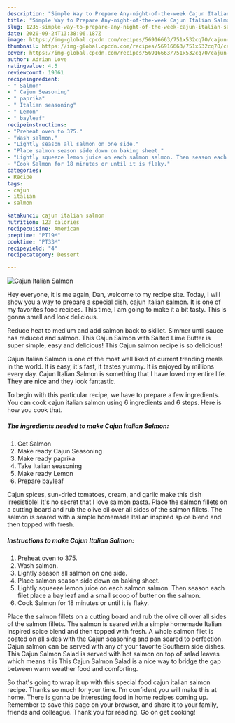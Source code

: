 ```yaml
---
description: "Simple Way to Prepare Any-night-of-the-week Cajun Italian Salmon"
title: "Simple Way to Prepare Any-night-of-the-week Cajun Italian Salmon"
slug: 1235-simple-way-to-prepare-any-night-of-the-week-cajun-italian-salmon
date: 2020-09-24T13:38:06.187Z
image: https://img-global.cpcdn.com/recipes/56916663/751x532cq70/cajun-italian-salmon-recipe-main-photo.jpg
thumbnail: https://img-global.cpcdn.com/recipes/56916663/751x532cq70/cajun-italian-salmon-recipe-main-photo.jpg
cover: https://img-global.cpcdn.com/recipes/56916663/751x532cq70/cajun-italian-salmon-recipe-main-photo.jpg
author: Adrian Love
ratingvalue: 4.5
reviewcount: 19361
recipeingredient:
- " Salmon"
- " Cajun Seasoning"
- " paprika"
- " Italian seasoning"
- " Lemon"
- " bayleaf"
recipeinstructions:
- "Preheat oven to 375."
- "Wash salmon."
- "Lightly season all salmon on one side."
- "Place salmon season side down on baking sheet."
- "Lightly squeeze lemon juice on each salmon salmon. Then season each filet place a bay leaf and a small scoop of butter on the salmon."
- "Cook Salmon for 18 minutes or until it is flaky."
categories:
- Recipe
tags:
- cajun
- italian
- salmon

katakunci: cajun italian salmon 
nutrition: 123 calories
recipecuisine: American
preptime: "PT19M"
cooktime: "PT33M"
recipeyield: "4"
recipecategory: Dessert

---
```



![Cajun Italian Salmon](https://img-global.cpcdn.com/recipes/56916663/751x532cq70/cajun-italian-salmon-recipe-main-photo.jpg)

Hey everyone, it is me again, Dan, welcome to my recipe site. Today, I will show you a way to prepare a special dish, cajun italian salmon. It is one of my favorites food recipes. This time, I am going to make it a bit tasty. This is gonna smell and look delicious.

Reduce heat to medium and add salmon back to skillet. Simmer until sauce has reduced and salmon. This Cajun Salmon with Salted Lime Butter is super simple, easy and delicious! This Cajun salmon recipe is so delicious!

Cajun Italian Salmon is one of the most well liked of current trending meals in the world. It is easy, it's fast, it tastes yummy. It is enjoyed by millions every day. Cajun Italian Salmon is something that I have loved my entire life. They are nice and they look fantastic.


To begin with this particular recipe, we have to prepare a few ingredients. You can cook cajun italian salmon using 6 ingredients and 6 steps. Here is how you cook that.

<!--inarticleads1-->

##### The ingredients needed to make Cajun Italian Salmon:

1. Get  Salmon
1. Make ready  Cajun Seasoning
1. Make ready  paprika
1. Take  Italian seasoning
1. Make ready  Lemon
1. Prepare  bayleaf


Cajun spices, sun-dried tomatoes, cream, and garlic make this dish irresistible! It&#39;s no secret that I love salmon pasta. Place the salmon fillets on a cutting board and rub the olive oil over all sides of the salmon fillets. The salmon is seared with a simple homemade Italian inspired spice blend and then topped with fresh. 

<!--inarticleads2-->

##### Instructions to make Cajun Italian Salmon:

1. Preheat oven to 375.
1. Wash salmon.
1. Lightly season all salmon on one side.
1. Place salmon season side down on baking sheet.
1. Lightly squeeze lemon juice on each salmon salmon. Then season each filet place a bay leaf and a small scoop of butter on the salmon.
1. Cook Salmon for 18 minutes or until it is flaky.


Place the salmon fillets on a cutting board and rub the olive oil over all sides of the salmon fillets. The salmon is seared with a simple homemade Italian inspired spice blend and then topped with fresh. A whole salmon filet is coated on all sides with the Cajun seasoning and pan seared to perfection. Cajun salmon can be served with any of your favorite Southern side dishes. This Cajun Salmon Salad is served with hot salmon on top of salad leaves which means it is This Cajun Salmon Salad is a nice way to bridge the gap between warm weather food and comforting. 

So that's going to wrap it up with this special food cajun italian salmon recipe. Thanks so much for your time. I'm confident you will make this at home. There is gonna be interesting food in home recipes coming up. Remember to save this page on your browser, and share it to your family, friends and colleague. Thank you for reading. Go on get cooking!
